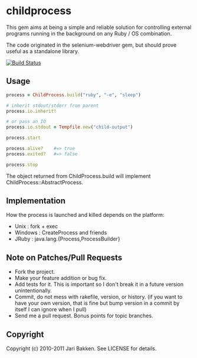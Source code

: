 childprocess
============

This gem aims at being a simple and reliable solution for controlling
external programs running in the background on any Ruby / OS combination.

The code originated in the selenium-webdriver gem, but should prove useful as
a standalone library.

[![Build Status](https://secure.travis-ci.org/jarib/childprocess.png)](http://travis-ci.org/jarib/childprocess)

Usage
-----
```ruby
process = ChildProcess.build("ruby", "-e", "sleep")

# inherit stdout/stderr from parent
process.io.inherit!

# or pass an IO
process.io.stdout = Tempfile.new("child-output")

process.start

process.alive?    #=> true
process.exited?   #=> false

process.stop
```

The object returned from ChildProcess.build will implement ChildProcess::AbstractProcess.

Implementation
--------------

How the process is launched and killed depends on the platform:

* Unix     : fork + exec
* Windows  : CreateProcess and friends
* JRuby    : java.lang.{Process,ProcessBuilder}

Note on Patches/Pull Requests
-----------------------------

* Fork the project.
* Make your feature addition or bug fix.
* Add tests for it. This is important so I don't break it in a
  future version unintentionally.
* Commit, do not mess with rakefile, version, or history.
  (if you want to have your own version, that is fine but bump version in a commit by itself I can ignore when I pull)
* Send me a pull request. Bonus points for topic branches.

Copyright
---------

Copyright (c) 2010-2011 Jari Bakken. See LICENSE for details.
